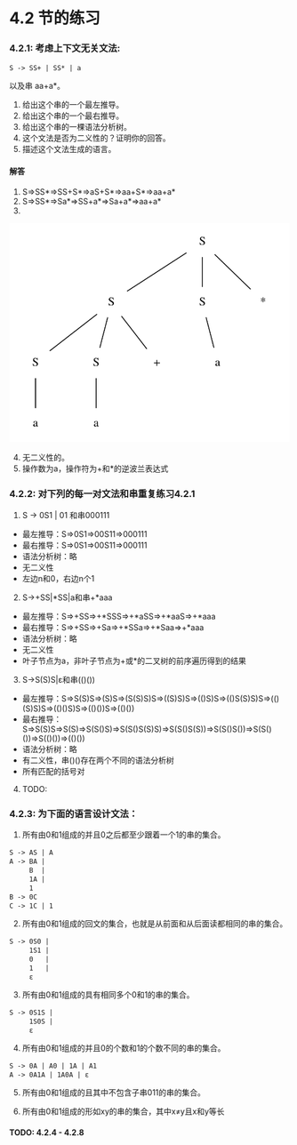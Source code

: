 # 4.2 节的练习

### 4.2.1: 考虑上下文无关文法:

```
S -> SS+ | SS* | a
```

以及串 aa+a*。

1. 给出这个串的一个最左推导。
2. 给出这个串的一个最右推导。
3. 给出这个串的一棵语法分析树。
4. 这个文法是否为二义性的？证明你的回答。
5. 描述这个文法生成的语言。

#### 解答
1. S=>SS*=>SS+S*=>aS+S*=>aa+S*=>aa+a*
2. S=>SS*=>Sa*=>SS+a*=>Sa+a*=>aa+a*
3. 
![4.2.1](./assets/4.2.1.svg)

4. 无二义性的。
5. 操作数为a，操作符为+和*的逆波兰表达式

### 4.2.2: 对下列的每一对文法和串重复练习4.2.1
1. S -> 0S1 | 01 和串000111
* 最左推导：S=>0S1=>00S11=>000111
* 最右推导：S=>0S1=>00S11=>000111
* 语法分析树：略
* 无二义性
* 左边n和0，右边n个1

2. S->+SS|*SS|a和串+*aaa
* 最左推导：S=>+SS=>+*SSS=>+*aSS=>+*aaS=>+*aaa
* 最右推导：S=>+SS=>+Sa=>+*SSa=>+*Saa=>+*aaa
* 语法分析树：略
* 无二义性
* 叶子节点为a，非叶子节点为+或*的二叉树的前序遍历得到的结果

3. S->S(S)S|ε和串(()())
* 最左推导：S=>S(S)S=>(S)S=>(S(S)S)S=>((S)S)S=>(()S)S=>(()S(S)S)S=>(()(S)S)S=>(()()S)S=>(()())S=>(()())
* 最右推导：S=>S(S)S=>S(S)=>S(S()S)=>S(S()S(S)S)=>S(S()S(S))=>S(S()S())=>S(S()())=>S(()())=>(()())
* 语法分析树：略
* 有二义性，串()()存在两个不同的语法分析树
* 所有匹配的括号对

4. TODO: 

### 4.2.3: 为下面的语言设计文法：
1. 所有由0和1组成的并且0之后都至少跟着一个1的串的集合。

```
S -> AS | A
A -> BA |
	 B  |
	 1A |
	 1
B -> 0C
C -> 1C | 1
```
2. 所有由0和1组成的回文的集合，也就是从前面和从后面读都相同的串的集合。
```
S -> 0S0 |
     1S1 |
     0   |
     1   |
     ε
```

3. 所有由0和1组成的具有相同多个0和1的串的集合。
```
S -> 0S1S |
     1S0S |
     ε
```
4. 所有由0和1组成的并且0的个数和1的个数不同的串的集合。
```
S -> 0A | A0 | 1A | A1
A -> 0A1A | 1A0A | ε
```
5. 所有由0和1组成的且其中不包含子串011的串的集合。

6. 所有由0和1组成的形如xy的串的集合，其中x≠y且x和y等长

#### TODO: 4.2.4 - 4.2.8